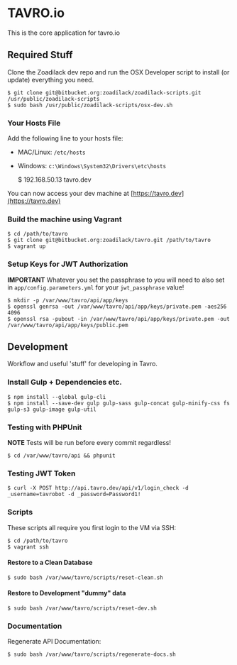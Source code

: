 # TAVRO.io

This is the core application for tavro.io

## Required Stuff

Clone the Zoadilack dev repo and run the OSX Developer script to install (or update) everything you need.

    $ git clone git@bitbucket.org:zoadilack/zoadilack-scripts.git /usr/public/zoadilack-scripts
    $ sudo bash /usr/public/zoadilack-scripts/osx-dev.sh

### Your Hosts File

Add the following line to your hosts file:

* MAC/Linux: `/etc/hosts`
* Windows: `c:\Windows\System32\Drivers\etc\hosts`

    $ 192.168.50.13      tavro.dev

You can now access your dev machine at [https://tavro.dev](https://tavro.dev)

### Build the machine using Vagrant

    $ cd /path/to/tavro
    $ git clone git@bitbucket.org:zoadilack/tavro.git /path/to/tavro
    $ vagrant up

### Setup Keys for JWT Authorization

**IMPORTANT** 
Whatever you set the passphrase to you will need to also set in `app/config.parameters.yml` for your `jwt_passphrase` value!

    $ mkdir -p /var/www/tavro/api/app/keys
    $ openssl genrsa -out /var/www/tavro/api/app/keys/private.pem -aes256 4096
    $ openssl rsa -pubout -in /var/www/tavro/api/app/keys/private.pem -out /var/www/tavro/api/app/keys/public.pem

## Development

Workflow and useful 'stuff' for developing in Tavro.

### Install Gulp + Dependencies etc.

    $ npm install --global gulp-cli
    $ npm install --save-dev gulp gulp-sass gulp-concat gulp-minify-css fs gulp-s3 gulp-image gulp-util

### Testing with PHPUnit

**NOTE** Tests will be run before every commit regardless!

    $ cd /var/www/tavro/api && phpunit
    
### Testing JWT Token

    $ curl -X POST http://api.tavro.dev/api/v1/login_check -d _username=tavrobot -d _password=Password1!

### Scripts

These scripts all require you first login to the VM via SSH:

    $ cd /path/to/tavro
    $ vagrant ssh
    
#### Restore to a Clean Database

    $ sudo bash /var/www/tavro/scripts/reset-clean.sh
   
#### Restore to Development "dummy" data

    $ sudo bash /var/www/tavro/scripts/reset-dev.sh
    
### Documentation

Regenerate API Documentation:

    $ sudo bash /var/www/tavro/scripts/regenerate-docs.sh
